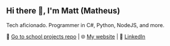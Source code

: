 ## Hi there 👋, I'm Matt (Matheus)
Tech aficionado. Programmer in C#, Python, NodeJS, and more.

🔗 [Go to school projects repo](https://github.com/mfplinta-byu) | 🌐 [My website](https://www.matheusplinta.com) | 💼 [LinkedIn](https://www.linkedin.com/in/matheus-plinta)
